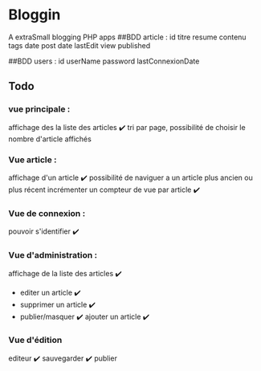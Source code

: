 # Bloggin
A extraSmall blogging PHP apps
##BDD article :
id
titre
resume
contenu
tags
date post
date lastEdit
view
published

##BDD users :
id
userName
password
lastConnexionDate

## Todo
### vue principale :
affichage des la liste des articles :heavy_check_mark:
tri par page, 
possibilité de choisir le nombre d'article affichés
### Vue article :
affichage d'un article :heavy_check_mark:
possibilité de naviguer a un article plus ancien ou plus récent 
incrémenter un compteur de vue par article :heavy_check_mark:
### Vue de connexion :
pouvoir s'identifier :heavy_check_mark:
### Vue d'administration :
affichage de la liste des articles :heavy_check_mark:
- editer un article :heavy_check_mark:
- supprimer un article :heavy_check_mark:
- publier/masquer :heavy_check_mark:
ajouter un article :heavy_check_mark:
### Vue d'édition 
editeur :heavy_check_mark:
sauvegarder :heavy_check_mark:
publier 
